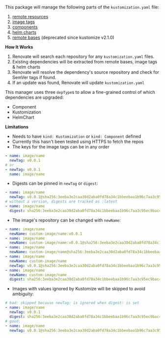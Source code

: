 This package will manage the following parts of the `kustomization.yaml` file:

1. [remote resources](https://github.com/kubernetes-sigs/kustomize/blob/master/examples/remoteBuild.md)
2. [image tags](https://github.com/kubernetes-sigs/kustomize/blob/master/examples/image.md)
3. [components](https://github.com/kubernetes-sigs/kustomize/blob/master/examples/components.md)
4. [helm charts](https://github.com/kubernetes-sigs/kustomize/blob/master/examples/chart.md)
5. [remote bases](https://github.com/kubernetes-sigs/kustomize/blob/master/examples/remoteBuild.md) (deprecated since kustomize v2.1.0)

**How It Works**

1. Renovate will search each repository for any `kustomization.yaml` files.
2. Existing dependencies will be extracted from remote bases, image tags & helm charts
3. Renovate will resolve the dependency's source repository and check for SemVer tags if found.
4. If an update was found, Renovate will update `kustomization.yaml`

This manager uses three `depType`s to allow a fine-grained control of which dependencies are upgraded:

- Component
- Kustomization
- HelmChart

**Limitations**

- Needs to have `kind: Kustomization` or `kind: Component` defined
- Currently this hasn't been tested using HTTPS to fetch the repos
- The keys for the image tags can be in any order

```yaml
- name: image/name
  newTag: v0.0.1
# or
- newTag: v0.0.1
  name: image/name
```

- Digests can be pinned in `newTag` or `digest`:

```yaml
- name: image/name
  newTag: v0.0.1@sha256:3eeba3e2caa30d2aba0fd78a34c1bbeebaa1b96c7aa3c95ec9bac44163c5ca4f
# without a version, digests are tracked as :latest
- name: image/name
  digest: sha256:3eeba3e2caa30d2aba0fd78a34c1bbeebaa1b96c7aa3c95ec9bac44163c5ca4f
```

- The image's repository can be changed with `newName`:

```yaml
- name: image/name
  newName: custom-image/name:v0.0.1
- name: image/name
  newName: custom-image/name:v0.0.1@sha256:3eeba3e2caa30d2aba0fd78a34c1bbeebaa1b96c7aa3c95ec9bac44163c5ca4f
- name: image/name
  newName: custom-image/name@sha256:3eeba3e2caa30d2aba0fd78a34c1bbeebaa1b96c7aa3c95ec9bac44163c5ca4f
- name: image/name
  newName: custom-image/name
  newTag: v0.0.1@sha256:3eeba3e2caa30d2aba0fd78a34c1bbeebaa1b96c7aa3c95ec9bac44163c5ca4f
- name: image/name
  newName: custom-image/name
  digest: sha256:3eeba3e2caa30d2aba0fd78a34c1bbeebaa1b96c7aa3c95ec9bac44163c5ca4f
```

- Images with values ignored by Kustomize will be skipped to avoid ambiguity:

```yaml
# bad: skipped because newTag: is ignored when digest: is set
- name: image/name
  newTag: v0.0.1
  digest: sha256:3eeba3e2caa30d2aba0fd78a34c1bbeebaa1b96c7aa3c95ec9bac44163c5ca4f
# good:
- name: image/name
  newTag: v0.0.1@sha256:3eeba3e2caa30d2aba0fd78a34c1bbeebaa1b96c7aa3c95ec9bac44163c5ca4f
```

